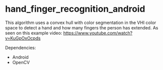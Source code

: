 # hand_finger_recognition_android

This algorithm uses a convex hull with color segmentation in the VHI color space to detect a hand and how many fingers the person has extended.
As seen on this example video: https://www.youtube.com/watch?v=KuGpOxOcpds

Dependencies:

- Android
- OpenCV

